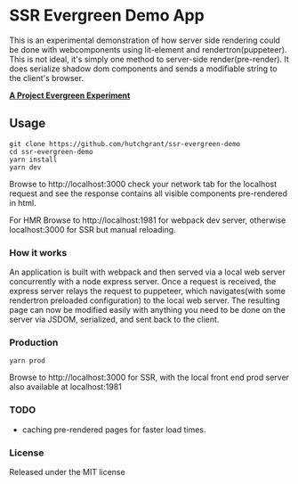# SSR Evergreen Demo App

This is an experimental demonstration of how server side rendering could be done with webcomponents using lit-element and rendertron(puppeteer). This is not ideal, it's simply one method to server-side render(pre-render). It does serialize shadow dom components and sends a modifiable string to the client's browser.

**[A Project Evergreen Experiment](https://github.com/ProjectEvergreen)**

## Usage

```
git clone https://github.com/hutchgrant/ssr-evergreen-demo
cd ssr-evergreen-demo
yarn install
yarn dev
```

Browse to http://localhost:3000 check your network tab for the localhost request and see the response contains all visible components pre-rendered in html.

For HMR Browse to http://localhost:1981 for webpack dev server, otherwise localhost:3000 for SSR but manual reloading.

### How it works

An application is built with webpack and then served via a local web server concurrently with a node express server.  Once a request is received, the express server relays the request to puppeteer, which navigates(with some rendertron preloaded configuration) to the local web server. The resulting page can now be modified easily with anything you need to be done on the server via JSDOM, serialized, and sent back to the client.

### Production

```
yarn prod
```

Browse to http://localhost:3000 for SSR, with the local front end prod server also available at localhost:1981

### TODO

* caching pre-rendered pages for faster load times.

### License

Released under the MIT license